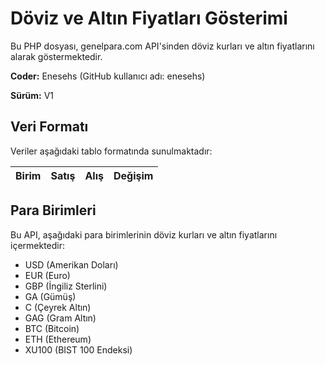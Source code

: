 # Döviz ve Altın Fiyatları Gösterimi

Bu PHP dosyası, genelpara.com API'sinden döviz kurları ve altın fiyatlarını alarak göstermektedir.

**Coder:** Enesehs (GitHub kullanıcı adı: enesehs)

**Sürüm:** V1

## Veri Formatı

Veriler aşağıdaki tablo formatında sunulmaktadır:

| Birim | Satış | Alış | Değişim |
|-------|-------|------|---------|

## Para Birimleri

Bu API, aşağıdaki para birimlerinin döviz kurları ve altın fiyatlarını içermektedir:

- USD (Amerikan Doları)
- EUR (Euro)
- GBP (İngiliz Sterlini)
- GA (Gümüş)
- C (Çeyrek Altın)
- GAG (Gram Altın)
- BTC (Bitcoin)
- ETH (Ethereum)
- XU100 (BIST 100 Endeksi)
